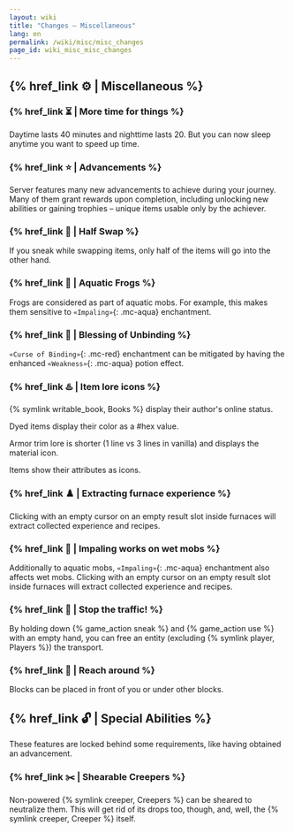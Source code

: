 ```yaml
---
layout: wiki
title: "Changes — Miscellaneous"
lang: en
permalink: /wiki/misc/misc_changes
page_id: wiki_misc_misc_changes
---
```


## {% href_link ⚙️ | Miscellaneous %}

### {% href_link ⏳️ | More time for things %}
Daytime lasts 40 minutes and nighttime lasts 20. But you can now sleep anytime you want to speed up time.

### {% href_link ⭐️ | Advancements %}
Server features many new advancements to achieve during your journey. Many of them grant rewards upon completion, including unlocking new abilities or gaining trophies – unique items usable only by the achiever.

### {% href_link 🙌 | Half Swap %}
If you sneak while swapping items, only half of the items will go into the other hand.

### {% href_link 🐸 | Aquatic Frogs %}
Frogs are considered as part of aquatic mobs. For example, this makes them sensitive to `«Impaling»`{: .mc-aqua} enchantment.

### {% href_link 🎩 | Blessing of Unbinding %}
`«Curse of Binding»`{: .mc-red} enchantment can be mitigated by having the enhanced `«Weakness»`{: .mc-aqua} potion effect.

### {% href_link ♨️ | Item lore icons %}
{% symlink writable_book, Books %} display their author's online status.

Dyed items display their color as a #hex value.

Armor trim lore is shorter (1 line vs 3 lines in vanilla) and displays the material icon.

Items show their attributes as icons.

### {% href_link ♟️ | Extracting furnace experience %}
Clicking with an empty cursor on an empty result slot inside furnaces will extract collected experience and recipes.

### {% href_link 🔱 | Impaling works on wet mobs %}
Additionally to aquatic mobs, `«Impaling»`{: .mc-aqua} enchantment also affects wet mobs.
Clicking with an empty cursor on an empty result slot inside furnaces will extract collected experience and recipes.

### {% href_link 🚏 | Stop the traffic! %}
By holding down {% game_action sneak %} and {% game_action use %} with an empty hand, you can free an entity (excluding {% symlink player, Players %}) the transport.

### {% href_link 🧵 | Reach around %}
Blocks can be placed in front of you or under other blocks.



## {% href_link 🔓️ | Special Abilities %}

These features are locked behind some requirements, like having obtained an advancement.


### {% href_link ✂️ | Shearable Creepers %}
Non-powered {% symlink creeper, Creepers %} can be sheared to neutralize them. This will get rid of its drops too, though, and, well, the {% symlink creeper, Creeper %} itself.

